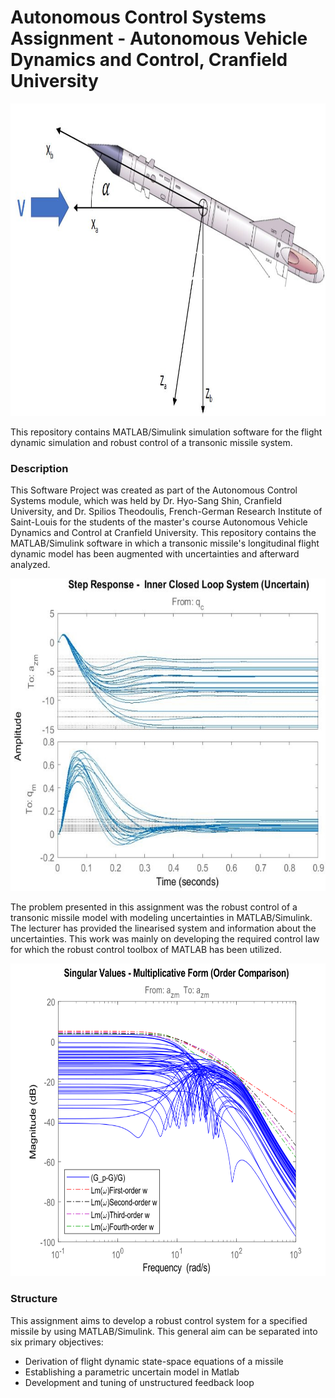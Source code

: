 # Autonomous Control Systems Assignment - Autonomous Vehicle Dynamics and Control, Cranfield University

<p align=center>
<img src="https://github.com/JohannesAutenrieb/RobustMissileControl/blob/master/img/missile.JPG" alt="Statemachine_main" height=500px>

This repository contains MATLAB/Simulink simulation software for the flight dynamic simulation and robust control of a transonic missile system.

### Description
This Software Project was created as part of the Autonomous Control Systems module, which was held by Dr. Hyo-Sang Shin, Cranfield University, and Dr. Spilios Theodoulis, French-German Research Institute of Saint-Louis for the students of the master's course Autonomous Vehicle Dynamics and Control at Cranfield University. This repository contains the MATLAB/Simulink software in which a transonic missile's longitudinal flight dynamic model has been augmented with uncertainties and afterward analyzed.

<p align=center>
<img src="https://github.com/JohannesAutenrieb/RobustMissileControl/blob/master/img/inner_step_updated.JPG" alt="inner" height=500px>

The problem presented in this assignment was the robust control of a transonic missile model with modeling uncertainties in MATLAB/Simulink. The lecturer has provided the linearised system and information about the uncertainties. This work was mainly on developing the required control law for which the robust control toolbox of MATLAB has been utilized. 

<p align=center>
<img src="https://github.com/JohannesAutenrieb/RobustMissileControl/blob/master/img/bode_mag_weights.svg" alt="Statemachine_main" height=500px>

### Structure
This assignment aims to develop a robust control system for a specified
missile by using MATLAB/Simulink. This general aim can be separated into six primary
objectives:

* Derivation of flight dynamic state-space equations of a missile
* Establishing a parametric uncertain model in Matlab
* Development and tuning of unstructured feedback loop
